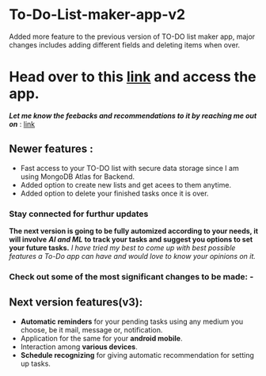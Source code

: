 # To-Do-List-maker-app-v2
Added more feature to the previous version of TO-DO list maker app, major changes includes adding different fields and deleting items when over.

# Head over to this [link](https://aqueous-bastion-46128.herokuapp.com/) and access the app.
***Let me know the feebacks and recommendations to it by reaching me out on***  : [link](https://github.com/Anupam0401/Anupam0401)

## Newer features : 
* Fast access to your TO-DO list with secure data storage since I am using MongoDB Atlas for Backend.
* Added option to create new lists and get acees to them anytime.
* Added option to delete your finished tasks once it is over.
<!-- 
` The web app will soon be hosted online. ` -->
### Stay connected for furthur updates 

**The next version is going to be fully automized according to your needs, it will involve** ***AI and ML*** 
**to track your tasks and suggest you options to set your future tasks.** 
*I have tried my best to come up with best possible features a To-Do app can have and would love to know your opinions on it.*

### Check out some of the most significant changes to be made: -

## Next version features(v3):
* **Automatic reminders** for your pending tasks using any medium you choose, be it mail, message or, notification.
* Application for the same for your **android mobile**.
* Interaction among **various devices**.
* **Schedule recognizing** for giving automatic recommendation for setting up tasks.
